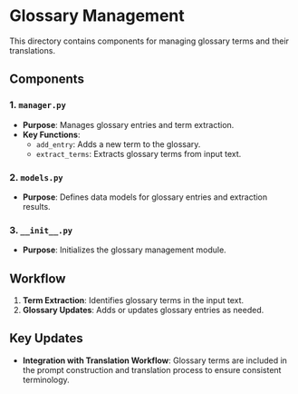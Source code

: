 # Glossary Management

This directory contains components for managing glossary terms and their translations.

## Components

### 1. `manager.py`
- **Purpose**: Manages glossary entries and term extraction.
- **Key Functions**:
  - `add_entry`: Adds a new term to the glossary.
  - `extract_terms`: Extracts glossary terms from input text.

### 2. `models.py`
- **Purpose**: Defines data models for glossary entries and extraction results.

### 3. `__init__.py`
- **Purpose**: Initializes the glossary management module.

## Workflow
1. **Term Extraction**: Identifies glossary terms in the input text.
2. **Glossary Updates**: Adds or updates glossary entries as needed.

## Key Updates
- **Integration with Translation Workflow**: Glossary terms are included in the prompt construction and translation process to ensure consistent terminology.
